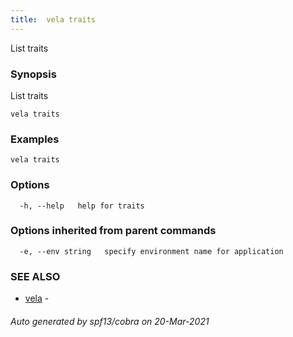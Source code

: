 ```yaml
---
title:  vela traits
---
```


List traits

### Synopsis

List traits

```
vela traits
```

### Examples

```
vela traits
```

### Options

```
  -h, --help   help for traits
```

### Options inherited from parent commands

```
  -e, --env string   specify environment name for application
```

### SEE ALSO

* [vela](vela)	 - 

###### Auto generated by spf13/cobra on 20-Mar-2021
